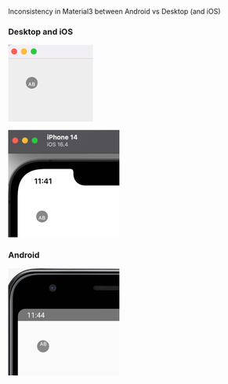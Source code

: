 Inconsistency in Material3 between Android vs Desktop (and iOS)

### Desktop and iOS

![img.png](img.png)

![img_1.png](img_1.png)

### Android

![img_2.png](img_2.png)


